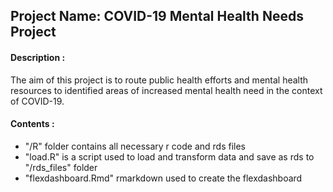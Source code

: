 ## Project Name: COVID-19 Mental Health Needs Project

#### Description :  
The aim of this project is to route public health efforts and mental health resources to identified areas of increased mental health need in the context of COVID-19.

#### Contents :
 - "/R" folder contains all necessary r code and rds files
 - "load.R" is a script used to load and transform data and save as rds to "/rds_files" folder
 - "flexdashboard.Rmd" rmarkdown used to create the flexdashboard   
